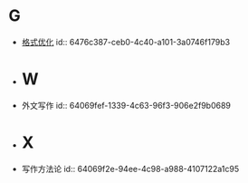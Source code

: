 # G
- [格式优化](((6418235b-e4dd-45d0-acf3-3682110dc152)))
  id:: 6476c387-ceb0-4c40-a101-3a0746f179b3
- # W
- 外文写作
  id:: 64069fef-1339-4c63-96f3-906e2f9b0689
- # X
- 写作方法论
  id:: 64069f2e-94ee-4c98-a988-4107122a1c95